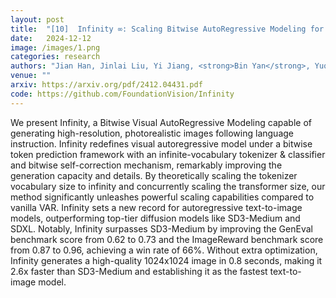 ```yaml
---
layout: post
title:  "[10]  Infinity ∞: Scaling Bitwise AutoRegressive Modeling for High-Resolution Image Synthesis"
date:   2024-12-12
image: /images/1.png
categories: research
authors: "Jian Han, Jinlai Liu, Yi Jiang, <strong>Bin Yan</strong>, Yuqi Zhang, Zehuan Yuan, Bingyue Peng, Xiaobing Liu"
venue: ""
arxiv: https://arxiv.org/pdf/2412.04431.pdf
code: https://github.com/FoundationVision/Infinity
---
```


We present Infinity, a Bitwise Visual AutoRegressive Modeling capable of generating high-resolution, photorealistic images following language instruction. Infinity redefines visual autoregressive model under a bitwise token prediction framework with an infinite-vocabulary tokenizer & classifier and bitwise self-correction mechanism, remarkably improving the generation capacity and details. By theoretically scaling the tokenizer vocabulary size to infinity and concurrently scaling the transformer size, our method significantly unleashes powerful scaling capabilities compared to vanilla VAR. Infinity sets a new record for autoregressive text-to-image models, outperforming top-tier diffusion models like SD3-Medium and SDXL. Notably, Infinity surpasses SD3-Medium by improving the GenEval benchmark score from 0.62 to 0.73 and the ImageReward benchmark score from 0.87 to 0.96, achieving a win rate of 66%. Without extra optimization, Infinity generates a high-quality 1024x1024 image in 0.8 seconds, making it 2.6x faster than SD3-Medium and establishing it as the fastest text-to-image model.
